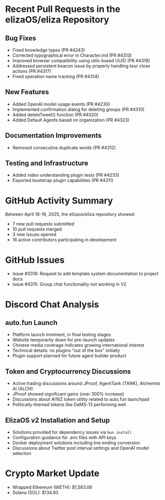 # Recent Pull Requests in the elizaOS/eliza Repository

## Bug Fixes

- Fixed knowledge types (PR #4243)
- Corrected typographical error in Character.md (PR #4313)
- Improved browser compatibility using utils-based UUID (PR #4318)
- Addressed persistent beacon issue by properly handling tour close actions (PR #4317)
- Fixed operation name tracking (PR #4314)

## New Features

- Added OpenAI model usage events (PR #4230)
- Implemented confirmation dialog for deleting groups (PR #4310)
- Added deleteTweet() function (PR #4320)
- Added Default Agents based on organization (PR #4323)

## Documentation Improvements

- Removed consecutive duplicate words (PR #4312)

## Testing and Infrastructure

- Added video understanding plugin tests (PR #4233)
- Exported bootstrap plugin capabilities (PR #4311)

# GitHub Activity Summary

Between April 18-19, 2025, the elizaos/eliza repository showed:

- 7 new pull requests submitted
- 10 pull requests merged
- 3 new issues opened
- 16 active contributors participating in development

# GitHub Issues

- Issue #3318: Request to add template system documentation to project docs
- Issue #4315: Group chat functionality not working in V2

# Discord Chat Analysis

## auto.fun Launch

- Platform launch imminent, in final testing stages
- Website temporarily down for pre-launch updates
- Chinese media coverage indicates growing international interest
- Technical details: no plugins "out of the box" initially
- Plugin support planned for future agent builder product

## Token and Cryptocurrency Discussions

- Active trading discussions around JProof, AgentTank (TANK), Alchemist AI (ALCH)
- JProof showed significant gains (over 300% increase)
- Discussions about AI16Z token utility related to auto.fun launchpad
- Politically-themed tokens like DeMS-13 performing well

## ElizaOS v2 Installation and Setup

- Solutions provided for dependency issues via `bun install`
- Configuration guidance for .env files with API keys
- Docker deployment solutions including line ending conversion
- Discussions about Twitter post interval settings and OpenAI model selection

# Crypto Market Update

- Wrapped Ethereum (WETH): $1,583.06
- Solana (SOL): $134.83
